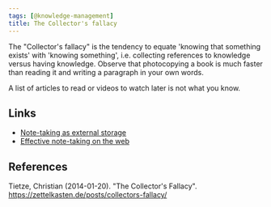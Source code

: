 ```yaml
---
tags: [@knowledge-management]
title: The Collector's fallacy
---
```


The "Collector's fallacy" is the tendency to equate 'knowing that something exists' with 'knowing something', i.e. collecting references to knowledge versus having knowledge.
Observe that photocopying a book is much faster than reading it and writing a paragraph in your own words.

A list of articles to read or videos to watch later is not what you know.

## Links
- [Note-taking as external storage](202003281546.md)
- [Effective note-taking on the web](202003281544.md)

## References

Tietze, Christian (2014-01-20). "The Collector's Fallacy". https://zettelkasten.de/posts/collectors-fallacy/
